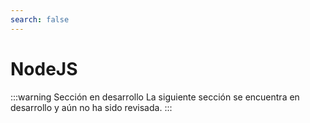 ```yaml
---
search: false
---
```


# NodeJS

:::warning Sección en desarrollo
La siguiente sección se encuentra en desarrollo y aún no ha sido revisada.
:::